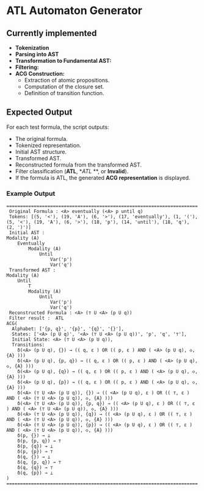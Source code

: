 # ATL Automaton Generator

## Currently implemented
- **Tokenization**
- **Parsing into AST**
- **Transformation to Fundamental AST:** 
- **Filtering:** 
- **ACG Construction:** 
  - Extraction of atomic propositions.
  - Computation of the closure set.
  - Definition of transition function.


## Expected Output
For each test formula, the script outputs:
- The original formula.
- Tokenized representation.
- Initial AST structure.
- Transformed AST.
- Reconstructed formula from the transformed AST.
- Filter classification (**ATL**, **ATL* **, or **Invalid**).
- If the formula is ATL, the generated **ACG representation** is displayed.

### Example Output
```
======================================================================
 Original Formula : <A> eventually (<A> p until q)
 Tokens: [(5, '<'), (19, 'A'), (6, '>'), (17, 'eventually'), (1, '('), (5, '<'), (19, 'A'), (6, '>'), (18, 'p'), (14, 'until'), (18, 'q'), (2, ')')]
 Initial AST :
Modality (A)
    Eventually
        Modality (A)
            Until
                Var('p')
                Var('q')
 Transformed AST :
Modality (A)
    Until
        T
        Modality (A)
            Until
                Var('p')
                Var('q')
 Reconstructed Formula : <A> (⊤ U <A> (p U q))
 Filter result :  ATL
ACG(
  Alphabet: ['{p, q}', '{p}', '{q}', '{}'],
  States: ['<A> (p U q)', '<A> (⊤ U <A> (p U q))', 'p', 'q', '⊤'],
  Initial State: <A> (⊤ U <A> (p U q)),
  Transitions:
    δ(<A> (p U q), {}) → (( q, ε ) OR (( p, ε ) AND ( <A> (p U q), ◇, {A} )))
    δ(<A> (p U q), {p, q}) → (( q, ε ) OR (( p, ε ) AND ( <A> (p U q), ◇, {A} )))
    δ(<A> (p U q), {q}) → (( q, ε ) OR (( p, ε ) AND ( <A> (p U q), ◇, {A} )))
    δ(<A> (p U q), {p}) → (( q, ε ) OR (( p, ε ) AND ( <A> (p U q), ◇, {A} )))
    δ(<A> (⊤ U <A> (p U q)), {}) → (( <A> (p U q), ε ) OR (( ⊤, ε ) AND ( <A> (⊤ U <A> (p U q)), ◇, {A} )))
    δ(<A> (⊤ U <A> (p U q)), {p, q}) → (( <A> (p U q), ε ) OR (( ⊤, ε ) AND ( <A> (⊤ U <A> (p U q)), ◇, {A} )))
    δ(<A> (⊤ U <A> (p U q)), {q}) → (( <A> (p U q), ε ) OR (( ⊤, ε ) AND ( <A> (⊤ U <A> (p U q)), ◇, {A} )))
    δ(<A> (⊤ U <A> (p U q)), {p}) → (( <A> (p U q), ε ) OR (( ⊤, ε ) AND ( <A> (⊤ U <A> (p U q)), ◇, {A} )))
    δ(p, {}) → ⊥
    δ(p, {p, q}) → ⊤
    δ(p, {q}) → ⊥
    δ(p, {p}) → ⊤
    δ(q, {}) → ⊥
    δ(q, {p, q}) → ⊤
    δ(q, {q}) → ⊤
    δ(q, {p}) → ⊥
)
======================================================================
```


